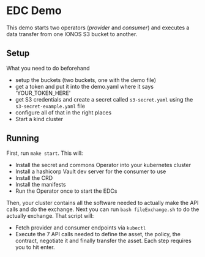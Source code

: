 
# EDC Demo

This demo starts two operators (_provider_ and _consumer_) and executes a data transfer from one IONOS S3 bucket to another.

## Setup

What you need to do beforehand

- setup the buckets (two buckets, one with the demo file)
- get a token and put it into the demo.yaml where it says 'YOUR_TOKEN_HERE'
- get S3 credentials and create a secret called `s3-secret.yaml` using the `s3-secret-example.yaml` file
- configure all of that in the right places
- Start a kind cluster

## Running

First, run `make start`. This will:

- Install the secret and commons Operator into your kubernetes cluster
- Install a hashicorp Vault dev server for the consumer to use
- Install the CRD
- Install the manifests
- Run the Operator once to start the EDCs

Then, your cluster contains all the software needed to actually make the API calls and do the exchange.
Next you can run `bash fileExchange.sh` to do the actually exchange. That script will:

- Fetch provider and consumer endpoints via `kubectl`
- Execute the 7 API calls needed to define the asset, the policy, the contract, negotiate it and finally transfer the asset. Each step requires you to hit enter.